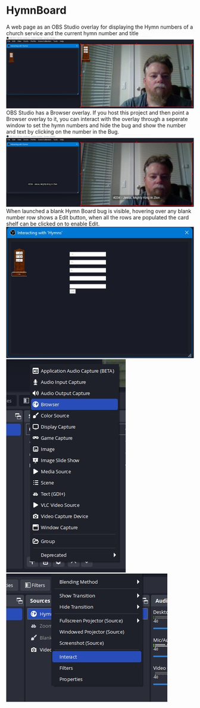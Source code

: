 # HymnBoard
A web page as an OBS Studio overlay for displaying the Hymn numbers of a church service and the current hymn number and title
![This is what it looks like when the Hymn Board Bug has been set up and is visible](HymnBoardBug.jpg)
OBS Studio has a Browser overlay.  If you host this project and then point a Browser overlay to it, you can interact with the overlay through a seperate window to set the hymn numbers and hide the bug and show the number and text by clicking on the number in the Bug.
![Here, a hymn number was clicked on causing the Bug to fade out while the text faded in](HymnNumberAndTitleOverlay.jpg)
When launched a blank Hymn Board bug is visible, hovering over any blank number row shows a Edit button, when all the rows are populated the card shelf can be clicked on to enable Edit.
![Unfortunately OBS Browser Overlays cannot be interacted with directly so you have to open a seperate window to interact with the Overly](HymnBoardUI.jpg)
![Unfortunately OBS Browser Overlays cannot be interacted with directly so you have to open a seperate window to interact with the Overly](HowToAddOverLayToOBS.jpg)
![Unfortunately OBS Browser Overlays cannot be interacted with directly so you have to open a seperate window to interact with the Overly](HowToInteract.jpg)
